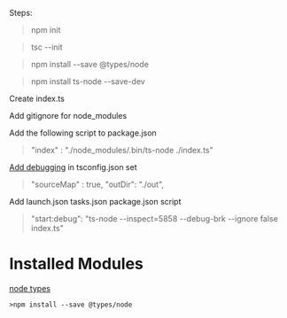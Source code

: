 Steps:

> npm init

> tsc --init

> npm install --save @types/node

> npm install ts-node --save-dev

Create index.ts

Add gitignore for node_modules

Add the following script to package.json
> "index" : "./node_modules/.bin/ts-node ./index.ts"

[Add debugging](https://medium.com/@dupski/debug-typescript-in-vs-code-without-compiling-using-ts-node-9d1f4f9a94a)
in tsconfig.json set 
>"sourceMap" : true, "outDir": "./out",

Add launch.json
tasks.json
package.json script
> "start:debug": "ts-node --inspect=5858 --debug-brk --ignore false index.ts"



# Installed Modules
[node types](https://www.npmjs.com/package/@types/node)

    >npm install --save @types/node